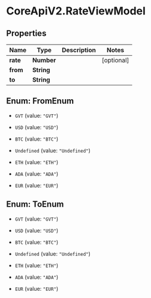 # CoreApiV2.RateViewModel

## Properties
Name | Type | Description | Notes
------------ | ------------- | ------------- | -------------
**rate** | **Number** |  | [optional] 
**from** | **String** |  | 
**to** | **String** |  | 


<a name="FromEnum"></a>
## Enum: FromEnum


* `GVT` (value: `"GVT"`)

* `USD` (value: `"USD"`)

* `BTC` (value: `"BTC"`)

* `Undefined` (value: `"Undefined"`)

* `ETH` (value: `"ETH"`)

* `ADA` (value: `"ADA"`)

* `EUR` (value: `"EUR"`)




<a name="ToEnum"></a>
## Enum: ToEnum


* `GVT` (value: `"GVT"`)

* `USD` (value: `"USD"`)

* `BTC` (value: `"BTC"`)

* `Undefined` (value: `"Undefined"`)

* `ETH` (value: `"ETH"`)

* `ADA` (value: `"ADA"`)

* `EUR` (value: `"EUR"`)




